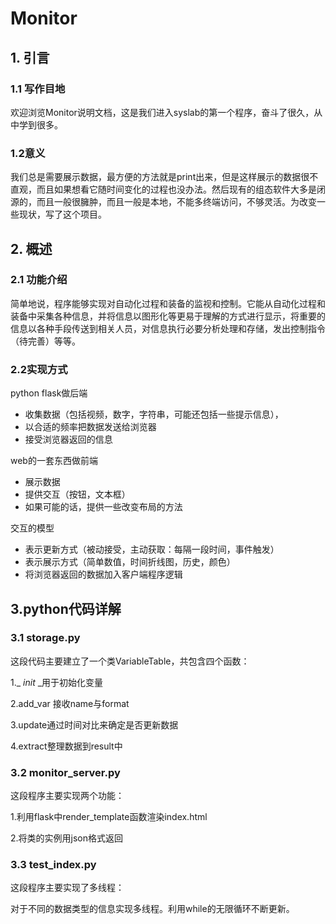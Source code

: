 # Monitor
## 1. 引言

### 1.1 写作目地

欢迎浏览Monitor说明文档，这是我们进入syslab的第一个程序，奋斗了很久，从中学到很多。

### 1.2意义

我们总是需要展示数据，最方便的方法就是print出来，但是这样展示的数据很不直观，而且如果想看它随时间变化的过程也没办法。然后现有的组态软件大多是闭源的，而且一般很臃肿，而且一般是本地，不能多终端访问，不够灵活。为改变一些现状，写了这个项目。

## 2. 概述

### 2.1 功能介绍

简单地说，程序能够实现对自动化过程和装备的监视和控制。它能从自动化过程和装备中采集各种信息，并将信息以图形化等更易于理解的方式进行显示，将重要的信息以各种手段传送到相关人员，对信息执行必要分析处理和存储，发出控制指令（待完善）等等。

### 2.2实现方式

python flask做后端

- 收集数据（包括视频，数字，字符串，可能还包括一些提示信息），
- 以合适的频率把数据发送给浏览器
- 接受浏览器返回的信息

web的一套东西做前端

- 展示数据
- 提供交互（按钮，文本框）
- 如果可能的话，提供一些改变布局的方法

交互的模型

- 表示更新方式（被动接受，主动获取：每隔一段时间，事件触发）
- 表示展示方式（简单数值，时间折线图，历史，颜色）
- 将浏览器返回的数据加入客户端程序逻辑

## 3.python代码详解

### 3.1 storage.py

这段代码主要建立了一个类VariableTable，共包含四个函数：

1._ _init_ _用于初始化变量

2.add_var 接收name与format

3.update通过时间对比来确定是否更新数据

4.extract整理数据到result中


### 3.2 monitor_server.py

这段程序主要实现两个功能：

1.利用flask中render_template函数渲染index.html

2.将类的实例用json格式返回

### 3.3 test_index.py

这段程序主要实现了多线程：

对于不同的数据类型的信息实现多线程。利用while的无限循环不断更新。


